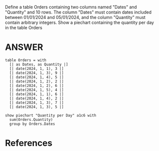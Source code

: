 Define a table Orders containing two columns named "Dates" and "Quantity" and 10 rows. The column "Dates" must contain dates included between 01/01/2024 and 05/01/2024, and the column "Quantity" must contain arbitrary integers.
Show a piechart containing the quantity per day in the table Orders



# ANSWER

```envision
table Orders = with
  [| as Dates, as Quantity |]
  [| date(2024, 1, 1), 3 |]
  [| date(2024, 1, 3), 9 |]
  [| date(2024, 1, 4), 5 |]
  [| date(2024, 1, 2), 2 |]
  [| date(2024, 1, 2), 6 |]
  [| date(2024, 1, 5), 4 |]
  [| date(2024, 1, 1), 6 |]
  [| date(2024, 1, 4), 2 |]
  [| date(2024, 1, 3), 7 |]
  [| date(2024, 1, 3), 5 |]

show piechart "Quantity per Day" a1c6 with
  sum(Orders.Quantity)
  group by Orders.Dates
```


# References

